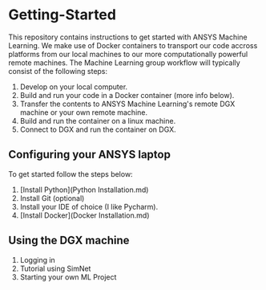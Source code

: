 # Getting-Started

This repository contains instructions to get started with ANSYS Machine Learning. We make use of Docker
containers to transport our code accross platforms from our local machines to our more computationally
powerful remote machines.
The Machine Learning group workflow will typically consist of the following steps:
1. Develop on your local computer.
1. Build and run your code in a Docker container (more info below).
1. Transfer the contents to ANSYS Machine Learning's remote DGX machine or your own remote machine.
1. Build and run the container on a linux machine. 
1. Connect to DGX and run the container on DGX.

## Configuring your ANSYS laptop
To get started follow the steps below:
1. [Install Python](Python Installation.md)
  1. Install Git (optional)
  1. Install your IDE of choice (I like Pycharm).
1. [Install Docker](Docker Installation.md)

## Using the DGX machine
1. Logging in 
1. Tutorial using SimNet
1. Starting your own ML Project


